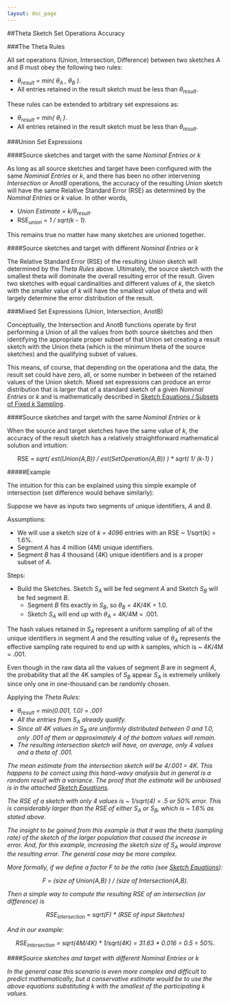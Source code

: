 ```yaml
---
layout: doc_page
---
```


##Theta Sketch Set Operations Accuracy

###The Theta Rules

All set operations (Union, Intersection, Difference) between two sketches <i>A</i> and <i>B</i> 
must obey the following two rules:

* <i>&theta;<sub>result</sub> = min( &theta;<sub>A</sub> , &theta;<sub>B</sub> )</i>.
* All entries retained in the result sketch must be less than <i>&theta;<sub>result</sub></i>.

These rules can be extended to arbitrary set expressions as:

* <i>&theta;<sub>result</sub> = min{ &theta;<sub>i</sub> }</i>.
* All entries retained in the result sketch must be less than <i>&theta;<sub>result</sub></i>.

###Union Set Expressions

####Source sketches and target with the same <i>Nominal Entries</i> or <i>k</i>

As long as all source sketches and target have been configured with the same <i>Nominial Entries</i> 
or <i>k</i>, and there has been no other intervening <i>Intersection</i> or <i>AnotB</i> operations, 
the accuracy of the resulting <i>Union</i> sketch will have the same Relative Standard Error (RSE) 
as determined by the <i>Nominal Entries</i> or <i>k</i> value. In other words,

* <i>Union Estimate = k/&theta;<sub>result</sub></i>.
* RSE<i><sub>union</sub> = 1 / sqrt(k - 1)</i>.

This remains true no matter haw many sketches are unioned together.

####Source sketches and target with different <i>Nominal Entries</i> or <i>k</i>

The Relative Standard Error (RSE) of the resulting <i>Union</i> sketch will determined by
the <i>Theta Rules</i> above. Ultimately, the source sketch with the smallest theta will 
dominate the overall resulting error of the result. Given two sketches with equal cardinalities and 
different values of <i>k</i>, the sketch with the smaller value of <i>k</i> will have the smallest
value of theta and will largely determine the error distribution of the result. 

###Mixed Set Expressions (Union, Intersection, AnotB)

Conceptually, the Intersection and AnotB functions operate by first performing a Union of all the
values from both source sketches and then identifying the appropriate proper subset of that 
Union set creating a result sketch with the Union theta (which is the minimum theta of the source
sketches) and the qualifying subset of values. 

This means, of course, that depending on the operationa and the data, the result set could have 
zero, all, or some number in between of the retained values of the Union sketch. 
Mixed set expressions can produce an error distribution that is larger that of a standard sketch
of a given <i>Nominal Entries</i> or <i>k</i> and is mathematically described in 
<a href="http:SketchEquations.html">Sketch Equations / Subsets of Fixed <i>k</i> Sampling</a>. 

####Source sketches and target with the same <i>Nominal Entries</i> or <i>k</i>

When the source and target sketches have the same value of <i>k</i>, 
the accuracy of the result sketch has a relatively straightforward mathematical solution and intuition:

<center>RSE = <i>sqrt( est(Union(A,B)) / est(SetOperation(A,B)) ) * sqrt( 1/ (k-1) )</i></center>

#####Example

The intuition for this can be explained using this simple example of intersection 
(set difference would behave similarly):

Suppose we have as inputs two segments of unique identifiers, <i>A</i> and <i>B</i>.

Assumptions:

* We will use a sketch size of <i>k = 4096</i> entries with an RSE ~ 1/sqrt(k) = 1.6%.
* Segment <i>A</i> has 4 million (4M) unique identifiers.
* Segment <i>B</i> has 4 thousand (4K) unique identifiers and is a proper subset of <i>A</i>.

Steps:

* Build the Sketches. Sketch <i>S<sub>A</sub></i> will be fed segment <i>A</i> and Sketch <i>S<sub>B</sub></i> 
will be fed segment <i>B</i>.
    * Segment <i>B</i> fits exactly in <i>S<sub>B</sub></i>, so <i>&theta;<sub>B</sub></i> = 4K/4K = 1.0.
    * Sketch <i>S<sub>A</sub></i> will end up with <i>&theta;<sub>A</sub></i> = 4K/4M = .001.

The hash values retained in <i>S<sub>A</sub></i> represent a uniform sampling of all of the unique identifiers 
in segment <i>A</i> and the resulting value of <i>&theta;<sub>A</sub></i> represents the effective sampling rate
required to end up with <i>k</i> samples, which is ~ 4K/4M = .001.

Even though in the raw data all the values of segment <i>B</i> are in segment <i>A</i>, the probability 
that all the 4K samples of <i>S<sub>B</sub></i> appear <i>S<sub>A</sub></i> is extremely unlikely since 
only one in one-thousand can be randomly chosen.

Applying the <i>Theta Rules</i>:

* <i>&theta;<sub>result</sub> = min(0.001, 1.0) = .001
* All the entries from <i>S<sub>A</sub></i> already qualify. 
* Since all 4K values in <i>S<sub>B</sub></i> are uniformly distributed between 0 and 1.0, only .001 of them 
or approximately 4 of the bottom values will remain.
* The resulting intersection sketch will have, on average, only 4 values and a theta of .001.

The mean estimate from the intersection sketch will be 4/.001 = 4K. 
This happens to be correct using this hand-wavy analysis but in general is a random result with a variance. 
The proof that the estimate will be unbiased is in the attached 
<a href="{{site.docs_pdf_dir}}/SketchEquations.pdf">Sketch Equations</a>.

The RSE of a sketch with only 4 values is ~ 1/sqrt(4) = .5 or 50% error. 
This is considerably larger than the RSE of either <i>S<sub>A</sub></i> or <i>S<sub>B</sub></i>, 
which is ~ 1.6% as stated above.

The insight to be gained from this example is that it was the theta (sampling rate) of the sketch of the 
larger population that caused the increase in error. 
And, for this example, increasing the sketch size of <i>S<sub>A</sub></i> would improve the resulting error. 
The general case may be more complex.

More formally, if we define a factor <i>F</i> to be the ratio 
(see <a href="{{site.docs_pdf_dir}}/SketchEquations.pdf">Sketch Equations</a>):

<center><i>F</i> = (size of Union(A,B) ) / (size of Intersection(A,B).</center>

Then a simple way to compute the resulting RSE of an intersection (or difference) is

<center>RSE<sub><i>intersection</i></sub> = <i>sqrt(F) * (RSE of input Sketches)</i></center>

And in our example:

<center>RSE<sub><i>intersection</i></sub> = sqrt(4M/4K) * 1/sqrt(4K) = 31.63 * 0.016 =  0.5 = 50%.</center>


####Source sketches and target with different <i>Nominal Entries</i> or <i>k</i>

In the general case this scenario is even more complex and difficult to predict mathematically, but a conservative
estimate would be to use the above equations substituting <i>k</i> with the smallest of the participating 
<i>k</i> values.
